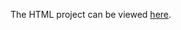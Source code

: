 The HTML project can be viewed [here](https://github.com/Photon-einstein/Udacity_Introduction_to_Programming/main/1-HTML/notes.html).
